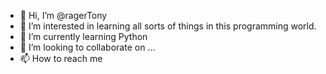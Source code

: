 - 👋 Hi, I’m @ragerTony
- 👀 I’m interested in learning all sorts of things in this programming world.
- 🌱 I’m currently learning Python
- 💞️ I’m looking to collaborate on ...
- 📫 How to reach me 

<!---
ragerTony/ragerTony is a ✨ special ✨ repository because its `README.md` (this file) appears on your GitHub profile.
You can click the Preview link to take a look at your changes.
--->
